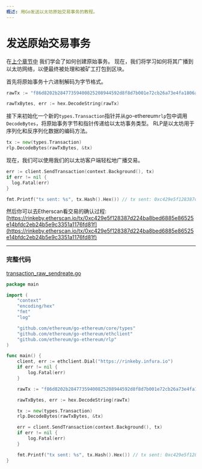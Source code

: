```yaml
---
概述: 用Go发送以太坊原始交易事务的教程。
---
```


# 发送原始交易事务

在[上个章节中](../transaction-raw-create) 我们学会了如何创建原始事务。 现在，我们将学习如何将其广播到以太坊网络，以便最终被处理和被矿工打包到区块。

首先将原始事务十六进制解码为字节格式。

```go
rawTx := "f86d8202b28477359400825208944592d8f8d7b001e72cb26a73e4fa1806a51ac79d880de0b6b3a7640000802ca05924bde7ef10aa88db9c66dd4f5fb16b46dff2319b9968be983118b57bb50562a001b24b31010004f13d9a26b320845257a6cfc2bf819a3d55e3fc86263c5f0772"

rawTxBytes, err := hex.DecodeString(rawTx)
```

接下来初始化一个新的`types.Transaction`指针并从go-ethereum`rlp`包中调用`DecodeBytes`，将原始事务字节和指针传递给以太坊事务类型。 RLP是以太坊用于序列化和反序列化数据的编码方法。


```go
tx := new(types.Transaction)
rlp.DecodeBytes(rawTxBytes, &tx)
```

现在，我们可以使用我们的以太坊客户端轻松地广播交易。

```go
err := client.SendTransaction(context.Background(), tx)
if err != nil {
  log.Fatal(err)
}

fmt.Printf("tx sent: %s", tx.Hash().Hex()) // tx sent: 0xc429e5f128387d224ba8bed6885e86525e14bfdc2eb24b5e9c3351a1176fd81f
```

然后你可以去Etherscan看交易的确认过程: [https://rinkeby.etherscan.io/tx/0xc429e5f128387d224ba8bed6885e86525e14bfdc2eb24b5e9c3351a1176fd81f](https://rinkeby.etherscan.io/tx/0xc429e5f128387d224ba8bed6885e86525e14bfdc2eb24b5e9c3351a1176fd81f)

---

### 完整代码

[transaction_raw_sendreate.go](https://github.com/miguelmota/ethereum-development-with-go-book/blob/master/code/transaction_raw_send.go)

```go
package main

import (
	"context"
	"encoding/hex"
	"fmt"
	"log"

	"github.com/ethereum/go-ethereum/core/types"
	"github.com/ethereum/go-ethereum/ethclient"
	"github.com/ethereum/go-ethereum/rlp"
)

func main() {
	client, err := ethclient.Dial("https://rinkeby.infura.io")
	if err != nil {
		log.Fatal(err)
	}

	rawTx := "f86d8202b28477359400825208944592d8f8d7b001e72cb26a73e4fa1806a51ac79d880de0b6b3a7640000802ca05924bde7ef10aa88db9c66dd4f5fb16b46dff2319b9968be983118b57bb50562a001b24b31010004f13d9a26b320845257a6cfc2bf819a3d55e3fc86263c5f0772"

	rawTxBytes, err := hex.DecodeString(rawTx)

	tx := new(types.Transaction)
	rlp.DecodeBytes(rawTxBytes, &tx)

	err = client.SendTransaction(context.Background(), tx)
	if err != nil {
		log.Fatal(err)
	}

	fmt.Printf("tx sent: %s", tx.Hash().Hex()) // tx sent: 0xc429e5f128387d224ba8bed6885e86525e14bfdc2eb24b5e9c3351a1176fd81f
}
```
